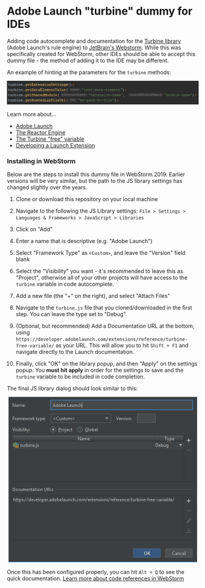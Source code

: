 # Adobe Launch "turbine" dummy for IDEs

Adding code autocomplete and documentation for the [Turbine library](https://github.com/Adobe-Marketing-Cloud/reactor-turbine) (Adobe Launch's rule engine) to 
[JetBrain's Webstorm](https://www.jetbrains.com/webstorm/). While this was specifically created for WebStorm, other 
IDEs should be able to accept this dummy file - the method of adding it to the IDE may be different.

An example of hinting at the parameters for the `turbine` methods:

<p align="center">
    <img src="assets/images/param-hinting.png" alt="Example parameter hinting and autocompletion">
</p>

Learn more about... 

 * [Adobe Launch](https://www.adobe.com/experience-platform/launch.html)
 * [The Reactor Engine](https://github.com/Adobe-Marketing-Cloud/reactor-turbine)
 * [The Turbine "free" variable](https://developer.adobelaunch.com/extensions/reference/turbine-free-variable/)
 * [Developing a Launch Extension](https://developer.adobelaunch.com/extensions/)

### Installing in WebStorm

Below are the steps to install this dummy file in WebStorm 2019. Earlier versions will be very similar, but the path to 
the JS library settings has changed slightly over the years.

1. Clone or download this repository on your local machine

1. Navigate to the following the JS Library settings: `File > Settings > Languages & Frameworks > JavaScript > Libraries`

1. Click on "Add"

1. Enter a name that is descriptive (e.g. "Adobe Launch")

1. Select "Framework Type" as `<Custom>`, and leave the "Version" field blank

1. Select the "Visibility" you want - it's recommended to leave this as "Project", otherwise all of your other projects 
will have access to the `turbine` variable in code autocomplete.

1. Add a new file (the "+" on the right), and select "Attach Files"

1. Navigate to the `turbine.js` file that you cloned/downloaded in the first step. You can leave the type set to "Debug".
    
1. (Optional, but recommended) Add a Documentation URL at the bottom, using 
`https://developer.adobelaunch.com/extensions/reference/turbine-free-variable/` as your URL. This will allow you to hit 
`Shift + F1` and navigate directly to the Launch documentation.

1. Finally, click "OK" on the library popup, and then "Apply" on the settings popup. You **must hit apply** in order 
for the settings to save and the `turbine` variable to be included in code completion.


The final JS library dialog should look similar to this:

<p align="center">
    <img src="assets/images/library-config.png" alt="Example Configuration">
</p>


Once this has been configured properly, you can hit `Alt + Q` to see the quick documentation. 
[Learn more about code references in WebStorm](https://www.jetbrains.com/help/webstorm/viewing-reference-information.html)